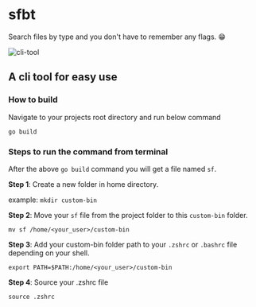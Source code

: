 # sfbt
Search files by type and you don't have to remember any flags. 😁

![cli-tool](https://github.com/neoFinch/sfbt/assets/14983412/10248d96-b051-4270-b30a-8a31d23bb079)


## A cli tool for easy use

### How to build
Navigate to your projects root directory and run below command
```
go build
```

### Steps to run the command from terminal
After the above `go build` command you will get a file named `sf`.

**Step 1**: Create a new folder in home directory.

example: `mkdir custom-bin`

**Step 2**: Move your `sf` file from the project folder to this `custom-bin` folder.

`mv sf /home/<your_user>/custom-bin`

**Step 3**: Add your custom-bin folder path to your `.zshrc` or `.bashrc` file depending on your shell.

`export PATH=$PATH:/home/<your_user>/custom-bin`

**Step 4**: Source your .zshrc file

`source .zshrc`
